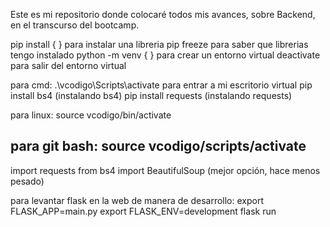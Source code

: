 Este es mi repositorio donde colocaré todos mis avances, sobre Backend, en el transcurso del bootcamp.


pip install { }  para instalar una libreria 
pip freeze       para saber que librerias tengo instalado
python -m venv { }   para crear un entorno virtual
deactivate   para salir del entorno virtual


para cmd:
.\vcodigo\Scripts\activate     para entrar a mi escritorio virtual
pip install bs4     (instalando bs4)
pip install requests     (instalando requests)

para linux:
source vcodigo/bin/activate

para git bash:
source vcodigo/scripts/activate
---------------------------------------------
import requests
from bs4 import BeautifulSoup  (mejor opción, hace menos pesado)



para levantar flask en la web de manera de desarrollo:
export FLASK_APP=main.py
export FLASK_ENV=development
flask run